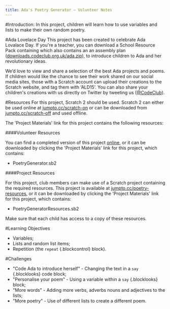 ```yaml
---
title: Ada's Poetry Generator — Volunteer Notes
---
```


#Introduction:
In this project, children will learn how to use variables and lists to make their own random poetry.

#Ada Lovelace Day
This project has been created to celebrate Ada Lovalace Day. If you're a teacher, you can download a School Resource Pack containing which also contains an an assembly plan ([downloads.codeclub.org.uk/ada.zip](http://downloads.codeclub.org.uk/ada.zip)), to introduce children to Ada and her revolutionary ideas.

We’d love to view and share a selection of the best Ada projects and poems. If children would like the chance to see their work shared on our social media sites, those with a Scratch account can upload their creations to the Scratch website, and tag them with ‘ALD15’. You can also share your children's creations with us directly on Twitter by tweeting us ([@CodeClub](https://twitter.com/CodeClub)).

#Resources
For this project, Scratch 2 should be used. Scratch 2 can either be used online at [jumpto.cc/scratch-on](http://jumpto.cc/scratch-on) or can be downloaded from [jumpto.cc/scratch-off](http://jumpto.cc/scratch-off) and used offline.

The 'Project Materials' link for this project contains the following resources:

####Volunteer Resources

You can find a completed version of this project <a href="http://scratch.mit.edu/projects/77844926/#editor">online</a>, or it can be downloaded by clicking the 'Project Materials' link for this project, which contains:

+ PoetryGenerator.sb2

####Project Resources

For this project, club members can make use of a Scratch project containing the required resources. This project is available at [jumpto.cc/poetry-resources](http://jumpto.cc/poetry-resources), or it can be downloaded by clicking the 'Project Materials' link for this project, which contains:

+ PoetryGeneratorResources.sb2

Make sure that each child has access to a copy of these resources.

#Learning Objectives
+ Variables;
+ Lists and random list items;
+ Repetition (the `repeat` {.blockcontrol} block).

#Challenges
+ "Code Ada to introduce herself" - Changing the text in a `say` {.blocklooks} code block;
+ "Personalise your poem" - Using a variable within a `say` {.blocklooks} block;
+ "More words" - Adding more verbs, adverbs nouns and adjectives to the lists;
+ "More poetry" - Use of different lists to create a different poem.
